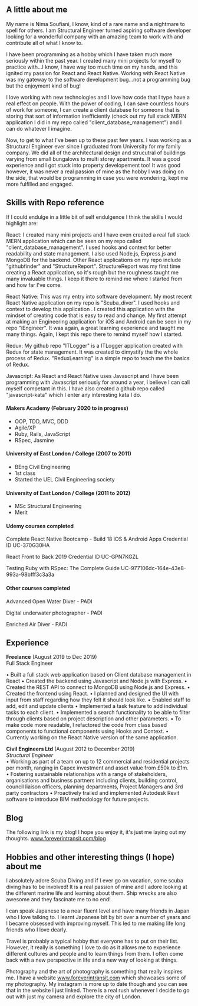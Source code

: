 ## A little about me

My name is Nima Soufiani, I know, kind of a rare name and a nightmare to spell for others. I am Structural Engineer turned aspiring software developer looking for a wonderful company with an amazing team to work with and contribute all of what I know to. 

I have been programming as a hobby which I have taken much more seriously within the past year. I created many mini projects for myself to practice with...I know, I have way too much time on my hands, and this ignited my passion for React and React Native. Working with React Native was my gateway to the software development bug...not a programming bug but the enjoyment kind of bug!

I love working with new technologies and I love how code that I type have a real effect on people. With the power of coding, I can save countless hours of work for someone, I can create a client database for someone that is storing that sort of information inefficiently (check out my full stack MERN application I did in my repo called "client_database_management") and I can do whatever I imagine. 

Now, to get to what I've been up to these past few years. I was working as a Structural Engineer ever since I graduated from University for my family company. We did all of the architectural design and strucutral of buildings varying from small bungalows to multi storey apartments. It was a good experience and I got stuck into property developement too! It was good however, it was never a real passion of mine as the hobby I was doing on the side, that would be programming in case you were wondering, kept me more fulfilled and engaged. 

## Skills with Repo reference

If I could endulge in a little bit of self endulgence I think the skills I would highlight are:

React: I created many mini projects and I have even created a real full stack MERN application which can be seen on my repo called "client_database_management". I used hooks and context for better readability and state management. I also used Node.js, Express.js and MongoDB for the backend. Other React applications on my repo include "githubfinder" and "StructureReport". StructureReport was my first time creating a React application, so it's rough but the roughness taught me many invaluable things. I keep it there to remind me where I started from and how far I've come. 

React Native: This was my entry into software development. My most recent React Native application on my repo is "Scuba_diver". I used hooks and context to develop this application . I created this application with the mindset of creating code that is easy to read and change. My first attempt at making an Engineering application for iOS and Android can be seen in my repo "iEngineer". It was again, a great learning experience and taught me many things. Again, I kept this repo there to remind myself how I started. 

Redux: My github repo "ITLogger" is a ITLogger application created with Redux for state management. It was created to dimystify the the whole process of Redux. "ReduxLearning" is a simple repo to teach me the basics of Redux.

Javascript: As React and React Native uses Javascript and I have been programming with Javascript seriously for around a year, I believe I can call myself competant in this. I have also created a github repo called "javascript-kata" which I enter any interesting kata I do.

#### Makers Academy (February 2020 to in progress)

- OOP, TDD, MVC, DDD
- Agile/XP
- Ruby, Rails, JavaScript
- RSpec, Jasmine

#### University of East London / College (2007 to 2011)

- BEng Civil Engineering
- 1st class
- Started the UEL Civil Engineering society

#### University of East London / College (2011 to 2012)

- MSc Structural Engineering
- Merit

#### Udemy courses completed

Complete React Native Bootcamp - Build 18 iOS & Android Apps
Credential ID UC-370G30HA

React Front to Back 2019
Credential ID UC-GPN7KGZL

Testing Ruby with RSpec: The Complete Guide
UC-977106dc-164e-43e8-993a-98bfff3c3a3a

#### Other courses completed

Advanced Open Water Diver - PADI

Digital underwater photographer - PADI

Enriched Air Diver - PADI

## Experience

**Freelance** (August 2019 to Dec 2019)    
Full Stack Engineer  

• Built a full stack web application based on Client database management in React
• Created the backend using Javascript and Node.js with Express.
• Created the REST API to connect to MongoDB using Node.js and Express.
• Created the frontend using React.
• I planned and designed the UI with input from staff regarding how they felt it should look like.
• Enabled staff to add, edit and update clients
• Implemented a task feature to add individual tasks to each client.
• Implemented a search functionality to be able to filter through clients based on project description and other parameters.
• To make code more readable, I refactored the code from class based components to functional components using Hooks and Context.
• Currently working on the React Native version of the same application.

**Civil Engineers Ltd** (August 2012 to December 2019)   
*Structural Engineer*  
• Working as part of a team on up to 12 commercial and residential projects per month, ranging in Capex investment
and asset value from £50k to £1m.
• Fostering sustainable relationships with a range of stakeholders, organisations and business partners including
clients, building control, council liaison officers, planning departments, Project Managers and 3rd party contractors
• Proactively trailed and implemented Autodesk Revit software to introduce BIM methodology for future projects.

## Blog

The following link is my blog! I hope you enjoy it, it's just me laying out my thoughts.
www.foreverintransit.com/blog 

## Hobbies and other interesting things (I hope) about me

I absolutely adore Scuba Diving and if I ever go on vacation, some scuba diving has to be involved! It is a real passion of mine and I adore looking at the different marine life and learning about them. Ship wrecks are also awesome and they fascinate me to no end!

I can speak Japanese to a near fluent level and have many friends in Japan who I love talking to. I learnt Japanese bit by bit over a number of years and I became obsessed with improving myself. This led to me making life long friends who I love dearly. 

Travel is probably a typical hobby that everyone has to put on their list. However, it really is something I love to do as it allows me to experience different cultures and people and to learn things from them. I often come back with a new perspective in life and a new way of looking at things.

Photography and the art of photography is something that really inspires me. I have a website www.foreverintransit.com which showcases some of my photography. My instagram is more up to date though and you can see that in the website I just linked. There is a real rush whenever I decide to go out with just my camera and explore the city of London. 
